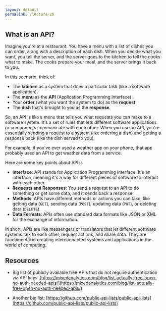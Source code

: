 ```yaml
---
layout: default
permalink: /lecture/20
---
```


## What is an API? 

Imagine you're at a restaurant. You have a menu with a list of dishes you can order, along with a description of each dish. When you decide what you want, you tell the server, and the server goes to the kitchen to tell the cooks what to make. The cooks prepare your meal, and the server brings it back to you.

In this scenario, think of:

* The __kitchen__ as a system that does a particular task (like a software application).
* The __menu__ as the __API__ (Application Programming Interface).
* Your __order__ (what you want the system to do) as the __request__.
* The __dish__ that's brought to you as the __response__.

So, an API is like a menu that tells you what requests you can make to a software system. It's a set of rules that lets different software applications or components communicate with each other. When you use an API, you're essentially sending a request to a system (like ordering a dish) and getting a response back (like the dish served to you).

For example, if you've ever used a weather app on your phone, that app probably used an API to get weather data from a service.

Here are some key points about APIs:

* __Interface__: API stands for Application Programming Interface. It's an interface, meaning it's a way for different pieces of software to interact with each other.
* __Requests and Responses__: You send a request to an API to do something or get some data, and it sends back a response.
* __Methods__: APIs have different methods or actions you can take, like getting data (`GET`), sending data (`POST`), updating data (`PUT`), or deleting data (`DELETE`).
* __Data Formats__: APIs often use standard data formats like JSON or XML for the exchange of information.


In short, APIs are like messengers or translators that let different software systems talk to each other, request actions, and share data. They are fundamental in creating interconnected systems and applications in the world of computing.


## Resources

* Big list of publicly available free APIs that do not require authentication via API keys:
[https://mixedanalytics.com/blog/list-actually-free-open-no-auth-needed-apis/](https://mixedanalytics.com/blog/list-actually-free-open-no-auth-needed-apis/)

* Another big list: [https://github.com/public-api-lists/public-api-lists](https://github.com/public-api-lists/public-api-lists)


